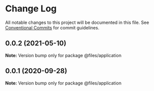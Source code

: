 # Change Log

All notable changes to this project will be documented in this file.
See [Conventional Commits](https://conventionalcommits.org) for commit guidelines.

## 0.0.2 (2021-05-10)

**Note:** Version bump only for package @files/application

## 0.0.1 (2020-09-28)

**Note:** Version bump only for package @files/application
